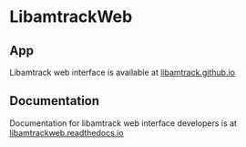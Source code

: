 # LibamtrackWeb

## App
Libamtrack web interface is available at [libamtrack.github.io](https://libamtrack.github.io/web/)

## Documentation
Documentation for libamtrack web interface developers is at [libamtrackweb.readthedocs.io](https://libamtrackweb.readthedocs.io/en/latest/)

